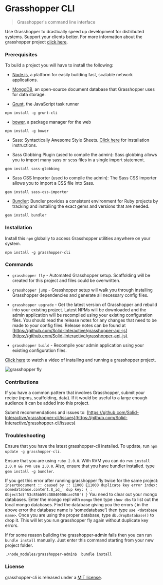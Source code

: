 # Grasshopper CLI


> Grasshopper's command line interface

Use Grasshopper to drastically speed up development for distributed systems. Support your clients better. For more information about the grasshopper project [click here](http://grasshopper.ws).

### Prerequisites


To build a project you will have to install the following:

* [Node.js](http://nodejs.org/download/), a platform for easily building fast, scalable network applications.

* [MongoDB](http://www.mongodb.org/), an open-source document database that Grasshopper uses for data storage.

* [Grunt](http://gruntjs.com/), the JavaScript task runner

```
npm install -g grunt-cli
```

* [bower](http://bower.io/), a package manager for the web

```
npm install -g bower
```

* Sass: Syntactically Awesome Style Sheets. [Click here](http://sass-lang.com/install) for installation instructions.

* Sass Globbing Plugin (used to compile the admin): Sass globbing allows you to import many sass or scss files in a single import statement.

```
gem install sass-globbing
```

* Sass CSS Importer (used to compile the admin): The Sass CSS Importer allows you to import a CSS file into Sass.

```
gem install sass-css-importer
```

* [Bundler](http://bundler.io/): Bundler provides a consistent environment for Ruby projects by tracking and installing the exact gems and versions that are needed.

```
gem install bundler
```


### Installation

Install this `npm` globally to access Grasshopper utilities anywhere on your system.

    npm install -g grasshopper-cli

### Commands

* `grasshopper fly` - Automated Grasshopper setup. Scaffolding will be created for this project and files could be overwritten.

* `grasshopper jump` - Grasshopper setup will walk you through installing Grasshopper dependencies and generate all necessary config files.

* `grasshopper upgrade` - Get the latest version of Grasshopper and rebuild into your existing project. Latest NPMs will be downloaded and the admin application will be recompiled using your existing configuration files. You should read the release notes for any changes that need to be made to your config files. Release notes can be found at [https://github.com/Solid-Interactive/grasshopper-api-js](https://github.com/Solid-Interactive/grasshopper-api-js).

* `grasshopper build` - Recompile your admin application using your existing configuration files.

[Click here](https://s3.amazonaws.com/SolidInteractive/images/grasshopper/grasshopper-cli-fly.mp4) to watch a video of installing and running a grasshopper project.

![grasshopper fly](https://s3.amazonaws.com/SolidInteractive/images/grasshopper/grasshopper-cli-fly.png)

### Contributions

If you have a common pattern that involves Grasshopper, submit your recipe (npms, scaffolding, data). If it would be useful to a large enough audience it can be added into this project.

Submit recommendations and issues to: [https://github.com/Solid-Interactive/grasshopper-cli/issues](https://github.com/Solid-Interactive/grasshopper-cli/issues)

### Troubleshooting

Ensure that you have the latest grasshopper-cli installed. To update, run `npm update -g grasshopper-cli`.

Ensure that you are using `ruby 2.0.0`. With RVM you can do `rvm install 2.0.0 && rvm use 2.0.0`. Also, ensure that you have bundler installed. type `gem install -g bundler`.

If you get this error after running grasshopper fly twice for the same project:
`insertDocument :: caused by :: 11000 E11000 duplicate key error index: somedatabase.content.$_id_  dup key: { : ObjectId('53c85bb59c38840000cae250') }`
You need to clear out your mongo databases. Enter the mongo repl with `mongo` then type `show dbs` to list out the local mongo databases.  Find the database giving you the errors ( in the above error the database name is 'somedatabase') then type `use <database name>`.  Once you are using the proper database, type `db.dropDatabase()` to drop it. This will let you run grasshopper fly again without duplicate key errors.

If for some reason building the grasshopper-admin fails then you can run `bundle install` manually. Just enter this command starting from your new project folder.

`./node_modules/grasshopper-admin$  bundle install`

### License

grasshopper-cli is released under a [MIT license](https://github.com/Solid-Interactive/grasshopper-cli/blob/master/LICENSE).
